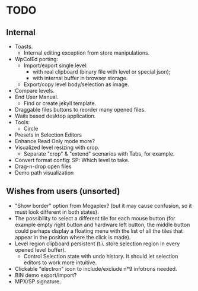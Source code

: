 # TODO

## Internal

- Toasts.
  - Internal editing exception from store manipulations.
- WpColEd porting:
  - Import/export single level:
    - with real clipboard (binary file with level or special json);
    - with internal buffer in browser storage.
  - Export/copy level body/selection as image.
- Compare levels.
- End User Manual.
  - Find or create jekyll template.
- Draggable files buttons to reorder many opened files.
- Wails based desktop application.
- Tools:
  - Circle
- Presets in Selection Editors
- Enhance Read Only mode more?
- Visualized level resizing with crop.
  - Separate "crop" & "extend" scenarios with Tabs, for example.
- Convert format config: SP: Which level to take.
- Drag-n-drop open files
- Demo path visualization

## Wishes from users (unsorted)

- "Show border" option from Megaplex? (but it may cause confusion, so it must
  look different in both states).
- The possibility to select a different tile for each mouse button (for example
  empty right button and hardware left button, the middle button could perhaps
  display a floating menu with the list of all the tiles that appear in the
  position where the click is made).
- Level region clipboard persistent (t.i. store selection region in every opened
  level buffer).
  - Control Selection state with undo history. It should let selection editors
    to work more intuitive.
- Clickable "electron" icon to include/exclude n\*9 infotrons needed.
- BIN demo export/import?
- MPX/SP signature.
